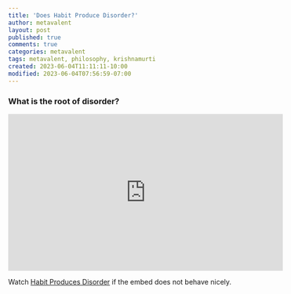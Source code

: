 ```yaml
---
title: 'Does Habit Produce Disorder?'
author: metavalent
layout: post
published: true
comments: true
categories: metavalent
tags: metavalent, philosophy, krishnamurti
created: 2023-06-04T11:11:11-10:00
modified: 2023-06-04T07:56:59-07:00
---
```


### What is the root of disorder?

<iframe id="ytplayer" type="text/html loading="lazy" width="560" height="320"
  src="https://www.youtube.com/dgY?autoplay=1"
  frameborder="0"></iframe>

Watch [Habit Produces Disorder](https://youtu.be/p-rQ8UmnpgY) if the embed does not behave nicely.

